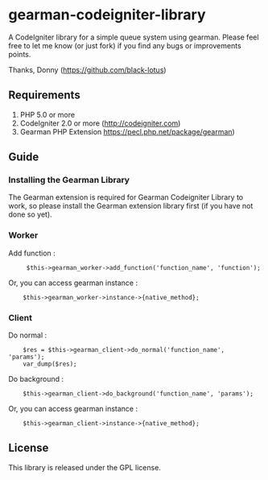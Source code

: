 gearman-codeigniter-library
======================
A CodeIgniter library for a simple queue system using gearman.
Please feel free to let me know (or just fork) if you find any bugs or improvements points.

Thanks, 
Donny (https://github.com/black-lotus)

Requirements
-----------
1. PHP 5.0 or more
2. CodeIgniter 2.0 or more (http://codeigniter.com)
3. Gearman PHP Extension https://pecl.php.net/package/gearman)

Guide
-----------
### Installing the Gearman Library
The Gearman extension is required for Gearman Codeigniter Library to work,
so please install the Gearman extension library first (if you have not done so yet).


### Worker
Add function :

```
     $this->gearman_worker->add_function('function_name', 'function');
```

Or, you can access gearman instance :
```
	$this->gearman_worker->instance->{native_method};
```

### Client
Do normal :
```
	$res = $this->gearman_client->do_normal('function_name', 'params');
	var_dump($res);
```

Do background :
```
	$this->gearman_client->do_background('function_name', 'params');
```

Or, you can access gearman instance :
```
	$this->gearman_client->instance->{native_method};
```


License
----------
This library is released under the GPL license.


